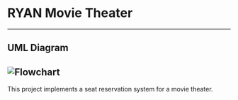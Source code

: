 # RYAN Movie Theater
---
## UML Diagram
![Flowchart](https://github.com/user-attachments/assets/269ab513-5948-4549-b00e-27600e033d05)
---
This project implements a seat reservation system for a movie theater.
